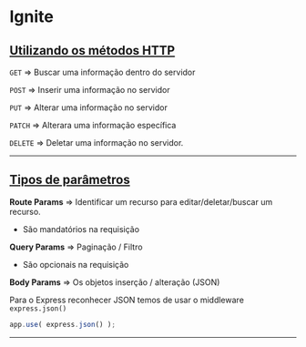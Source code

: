 # Ignite



## [Utilizando os métodos HTTP](https://app.rocketseat.com.br/node/chapter-i-2/group/configurando-o-projeto/lesson/utilizando-os-metodos-http)

`GET` ⇒ Buscar uma informação dentro do servidor

`POST` ⇒ Inserir uma informação no servidor

`PUT` ⇒ Alterar uma informação no servidor

`PATCH` ⇒ Alterara uma informação específica

`DELETE` ⇒ Deletar uma informação no servidor.

---

## [Tipos de parâmetros](https://app.rocketseat.com.br/node/chapter-i-2/group/configurando-o-projeto/lesson/tipos-de-parametros-1)

**Route Params** ⇒ Identificar um recurso para editar/deletar/buscar um recurso.

- São mandatórios na requisição

**Query Params** ⇒ Paginação / Filtro

- São opcionais na requisição

**Body Params** ⇒ Os objetos inserção / alteração (JSON)

Para o Express reconhecer JSON temos de usar o middleware `express.json()`

```jsx
app.use( express.json() );
```

---
